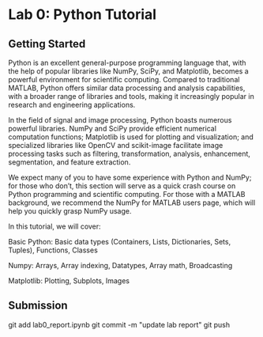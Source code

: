 # Lab 0: Python Tutorial

## Getting Started
Python is an excellent general-purpose programming language that, with the help of popular libraries like NumPy, SciPy, and Matplotlib, becomes a powerful environment for scientific computing. Compared to traditional MATLAB, Python offers similar data processing and analysis capabilities, with a broader range of libraries and tools, making it increasingly popular in research and engineering applications.

In the field of signal and image processing, Python boasts numerous powerful libraries. NumPy and SciPy provide efficient numerical computation functions; Matplotlib is used for plotting and visualization; and specialized libraries like OpenCV and scikit-image facilitate image processing tasks such as filtering, transformation, analysis, enhancement, segmentation, and feature extraction.

We expect many of you to have some experience with Python and NumPy; for those who don’t, this section will serve as a quick crash course on Python programming and scientific computing. For those with a MATLAB background, we recommend the NumPy for MATLAB users page, which will help you quickly grasp NumPy usage.

In this tutorial, we will cover:

Basic Python: Basic data types (Containers, Lists, Dictionaries, Sets, Tuples), Functions, Classes

Numpy: Arrays, Array indexing, Datatypes, Array math, Broadcasting

Matplotlib: Plotting, Subplots, Images


## Submission
git add lab0_report.ipynb
git commit -m "update lab report"
git push

